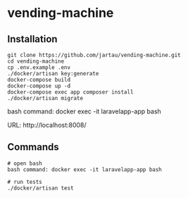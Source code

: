 # vending-machine

## Installation
```
git clone https://github.com/jartau/vending-machine.git
cd vending-machine
cp .env.example .env
./docker/artisan key:generate
docker-compose build
docker-compose up -d
docker-compose exec app composer install
./docker/artisan migrate
```
bash command: docker exec -it laravelapp-app bash

URL: http://localhost:8008/

## Commands
```
# open bash
bash command: docker exec -it laravelapp-app bash

# run tests
./docker/artisan test
```
